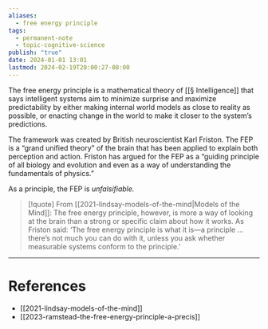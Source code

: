 ```yaml
---
aliases:
  - free energy principle
tags:
  - permanent-note
  - topic-cognitive-science
publish: "true"
date: 2024-01-01 13:01
lastmod: 2024-02-19T20:00:27-08:00
---
```

The free energy principle is a mathematical theory of [[§ Intelligence]] that says intelligent systems aim to minimize surprise and maximize predictability by either making internal world models as close to reality as possible, or enacting change in the world to make it closer to the system’s predictions.

The framework was created by British neuroscientist Karl Friston. The FEP is a “grand unified theory” of the brain that has been applied to explain both perception and action. Friston has argued for the FEP as a “guiding principle of all biology and evolution and even as a way of understanding the fundamentals of physics.”

As a principle, the FEP is *unfalsifiable.*

>[!quote] From [[2021-lindsay-models-of-the-mind|Models of the Mind]]:
>The free energy principle, however, is more a way of looking at the brain than a strong or specific claim about how it works. As Friston said: ‘The free energy principle is what it is—a principle … there’s not much you can do with it, unless you ask whether measurable systems conform to the principle.’

---

# References
- [[2021-lindsay-models-of-the-mind]]
- [[2023-ramstead-the-free-energy-principle-a-precis]]